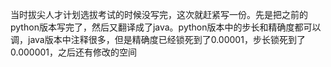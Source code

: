 当时拔尖人才计划选拔考试的时候没写完，这次就赶紧写一份。先是把之前的python版本写完了，然后又翻译成了java。python版本中的步长和精确度都可以调，java版本中注释很多，但是精确度已经锁死到了0.00001，步长锁死到了0.000001，之后还有修改的空间